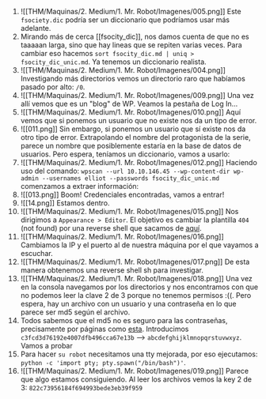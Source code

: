 1. ![[THM/Maquinas/2. Medium/1. Mr. Robot/Imagenes/005.png]]
Este `fsociety.dic` podría ser un diccionario que podríamos usar más adelante.
2. Mirando más de cerca [[fsocity_dic]], nos damos cuenta de que no es taaaaan larga, sino que hay lineas que se repiten varias veces. Para cambiar eso hacemos `sort fsocity_dic.md | uniq > fsocity_dic_unic.md`. Ya tenemos un diccionario realista.
3. ![[THM/Maquinas/2. Medium/1. Mr. Robot/Imagenes/004.png]]
Investigando más directorios vemos un directorio raro que habíamos pasado por alto: `/0`.
4. ![[THM/Maquinas/2. Medium/1. Mr. Robot/Imagenes/009.png]]
Una vez allí vemos que es un "blog" de WP. Veamos la pestaña de Log In...
5. ![[THM/Maquinas/2. Medium/1. Mr. Robot/Imagenes/010.png]]
Aquí vemos que si ponemos un usuario que no existe nos da un tipo de error.
6. ![[011.png]]
Sin embargo, si ponemos un usuario que sí existe nos da otro tipo de error. Extrapolando el nombre del protagonista de la serie, parece un nombre que posiblemente estaría en la base de datos de usuarios. Pero espera, teníamos un diccionario, vamos a usarlo:
7. ![[THM/Maquinas/2. Medium/1. Mr. Robot/Imagenes/012.png]]
Haciendo uso del comando: `wpscan --url 10.10.146.45 --wp-content-dir wp-admin --usernames elliot --passwords fsocity_dic_unic.md` comenzamos a extraer información:
8. ![[013.png]]
Boom! Credenciales encontradas, vamos a entrar!
9. ![[14.png]]
Estamos dentro.
10. ![[THM/Maquinas/2. Medium/1. Mr. Robot/Imagenes/015.png]]
Nos dirigimos a `Appearance > Editor`. El objetivo es cambiar la plantilla `404` (not found) por una reverse shell que sacamos de [aquí](https://raw.githubusercontent.com/pentestmonkey/php-reverse-shell/master/php-reverse-shell.php).
11. ![[THM/Maquinas/2. Medium/1. Mr. Robot/Imagenes/016.png]]
Cambiamos la IP y el puerto al de nuestra máquina por el que vayamos a escuchar.
12. ![[THM/Maquinas/2. Medium/1. Mr. Robot/Imagenes/017.png]]
De esta manera obtenemos una reverse shell sh para investigar.
13. ![[THM/Maquinas/2. Medium/1. Mr. Robot/Imagenes/018.png]]
Una vez en la consola navegamos por los directorios y nos encontramos con que no podemos leer la clave 2 de 3 porque no tenemos permisos :((. Pero espera, hay un archivo con un usuario y una contraseña en lo que parece ser md5 según el archivo.
14. Todos sabemos que el md5 no es seguro para las contraseñas, precisamente por páginas como [esta](https://md5.gromweb.com/). Introducimos `c3fcd3d76192e4007dfb496cca67e13b` --> `abcdefghijklmnopqrstuvwxyz`. Vamos a probar
15. Para hacer `su robot` necesitamos una tty mejorada, por eso ejecutamos: `python -c 'import pty; pty.spawn("/bin/bash")'`.
16. ![[THM/Maquinas/2. Medium/1. Mr. Robot/Imagenes/019.png]]
Parece que algo estamos consiguiendo. Al leer los archivos vemos la key 2 de 3: `822c73956184f694993bede3eb39f959`